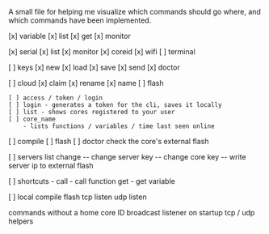 A small file for helping me visualize which commands should go where, and which commands have been implemented.


[x]	variable
    [x] list
    [x] get
    [x] monitor

[x]	serial
    [x] list
    [x] monitor
    [x] coreid
    [x] wifi
    [ ] terminal

[ ]	keys
    [x] new
    [x] load
    [x] save
    [x] send
    [x] doctor

[ ] cloud
    [x] claim
    [x] rename
    [x] name
    [ ] flash

    [ ] access / token / login
    [ ] login - generates a token for the cli, saves it locally
    [ ] list - shows cores registered to your user
    [ ] core_name
        - lists functions / variables / time last seen online

[ ] compile
[ ] flash
[ ] doctor
		check the core's external flash

[ ] servers
		list
		change
			-- change server key
			-- change core key
		 	-- write server ip to external flash


[ ] shortcuts -
    call - call function
    get - get variable


[ ] local
    compile
    flash
    tcp listen
    udp listen


commands without a home
	core ID broadcast listener on startup
	tcp / udp helpers
